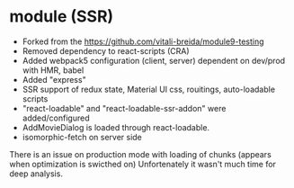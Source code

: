# module (SSR)

- Forked from the https://github.com/vitali-breida/module9-testing
- Removed dependency to react-scripts (CRA)
- Added webpack5 configuration (client, server) dependent on dev/prod with HMR, babel
- Added "express"
- SSR support of redux state, Material UI css, rouitings, auto-loadable scripts
- "react-loadable" and "react-loadable-ssr-addon" were added/configured
- AddMovieDialog is loaded through react-loadable.
- isomorphic-fetch on server side

There is an issue on production mode with loading of chunks (appears when optimization is swicthed on)
Unfortenately it wasn't much time for deep analysis. 